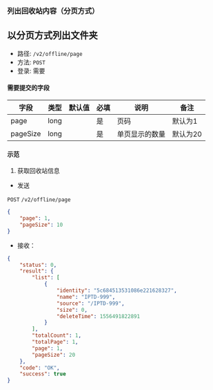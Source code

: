 ### 列出回收站内容（分页方式）

## 以分页方式列出文件夹

* 路径: ```/v2/offline/page```
* 方法: ```POST```
* 登录: 需要

#### 需要提交的字段

| 字段          	| 类型    	| 默认值 	| 必填 	| 说明               	| 备注                         	|
|---------------	|---------	|--------	|------	|--------------------	|------------------------------	|
| page          	| long  	|        	| 是   	| 页码              	|   默认为1   	|
| pageSize         	| long  	|        	| 是   	| 单页显示的数量          	|   默认为20   	|



#### 示范

1. 获取回收站信息

* 发送

```POST``` ```/v2/offline/page```

```json
{
	"page": 1,
	"pageSize": 10
}
```

* 接收：

```json
{
    "status": 0,
    "result": {
        "list": [
            {
                "identity": "5c684513531086e221628327",
                "name": "IPTD-999",
                "source": "/IPTD-999",
                "size": 0,
                "deleteTime": 1556491822891
            }
        ],
        "totalCount": 1,
        "totalPage": 1,
        "page": 1,
        "pageSize": 20
    },
    "code": "OK",
    "success": true
}
```

